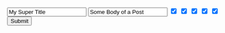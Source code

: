 <form accept-charset="UTF-8", action="/posts/1" method="post">
  <input name="_method" value="PATCH" type="hidden"/>

  <input name="post[title]" value="My Super Title"/>
  <input name="post[body]" value="Some Body of a Post"/>

  <input checked="checked" name="post[tag_ids][]" type="checkbox" value="1">
  <input checked="checked" name="post[tag_ids][]" type="checkbox" value="2">
  <input checked="checked" name="post[tag_ids][]" type="checkbox" value="3">
  <input checked="checked" name="post[tag_ids][]" type="checkbox" value="4">
  <input checked="checked" name="post[tag_ids][]" type="checkbox" value="5">

  <input checked="checked" name="post[tag_ids][]" type="hidden" value="">

  <input type="submit">
</form>
